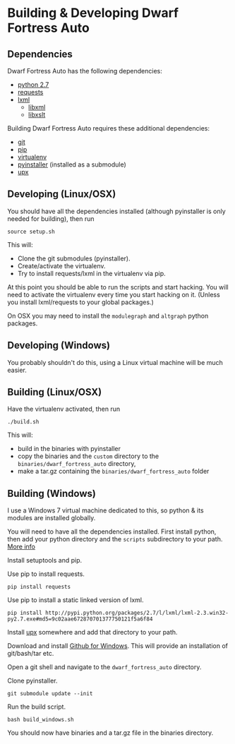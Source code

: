 # Building & Developing Dwarf Fortress Auto

## Dependencies

Dwarf Fortress Auto has the following dependencies:
- [python 2.7](http://www.python.org/)
- [requests](http://docs.python-requests.org/)
- [lxml](http://lxml.de/installation.html)
    - [libxml](http://xmlsoft.org/)
    - [libxslt](http://xmlsoft.org/)

Building Dwarf Fortress Auto requires these additional dependencies:
- [git](http://git-scm.com/)
- [pip](http://www.pip-installer.org/)
- [virtualenv](http://www.virtualenv.org/)
- [pyinstaller](http://www.pyinstaller.org/) (installed as a submodule)
- [upx](http://upx.sourceforge.net/)

## Developing (Linux/OSX)

You should have all the dependencies installed (although
pyinstaller is only needed for building), then run

    source setup.sh

This will:

- Clone the git submodules (pyinstaller).
- Create/activate the virtualenv.
- Try to install requests/lxml in the virtualenv via pip.

At this point you should be able to run the scripts and
start hacking. You will need to activate the virtualenv
every time you start hacking on it. (Unless you install
lxml/requests to your global packages.)

On OSX you may need to install the `modulegraph` and
`altgraph` python packages.

## Developing (Windows)

You probably shouldn't do this, using a Linux virtual
machine will be much easier.

## Building (Linux/OSX)

Have the virtualenv activated, then run

    ./build.sh

This will:
- build in the binaries with pyinstaller
- copy the binaries and the `custom` directory to the
  `binaries/dwarf_fortress_auto` directory,
- make a tar.gz containing the `binaries/dwarf_fortress_auto` folder

## Building (Windows)

I use a Windows 7 virtual machine dedicated to this, so
python & its modules are installed globally.

You will need to have all the dependencies installed. First
install python, then add your python directory and the `scripts`
subdirectory to your path. [More info](http://stackoverflow.com/questions/6318156/adding-python-path-on-windows-7)

Install setuptools and pip.

Use pip to install requests.

    pip install requests

Use pip to install a static linked version of lxml.

    pip install http://pypi.python.org/packages/2.7/l/lxml/lxml-2.3.win32-py2.7.exe#md5=9c02aae672870701377750121f5a6f84

Install [upx](http://upx.sourceforge.net/) somewhere and add
that directory to your path.

Download and install [Github for Windows](http://windows.github.com/).
This will provide an installation of git/bash/tar etc.

Open a git shell and navigate to the `dwarf_fortress_auto` directory.

Clone pyinstaller.

    git submodule update --init

Run the build script.

    bash build_windows.sh

You should now have binaries and a tar.gz file in the binaries directory.
